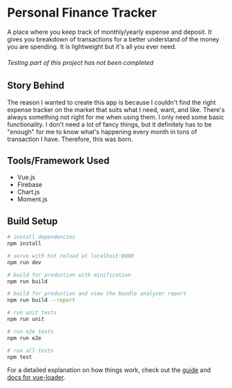 # Personal Finance Tracker

A place where you keep track of monthly/yearly expense and deposit. It gives you breakdown of transactions for a better understand of the money you are spending. It is lightweight but it's all you ever need.

###### Testing part of this project has not been completed

## Story Behind

The reason I wanted to create this app is because I couldn't find the right expense tracker on the market that suits what I need, want, and like. There's always something not right for me when using them. I only need some basic functionality. I don't need a lot of fancy things, but it definitely has to be "enough" for me to know what's happening every month in tons of transaction I have. Therefore, this was born. 

## Tools/Framework Used

* Vue.js
* Firebase
* Chart.js
* Moment.js


## Build Setup

``` bash
# install dependencies
npm install

# serve with hot reload at localhost:8080
npm run dev

# build for production with minification
npm run build

# build for production and view the bundle analyzer report
npm run build --report

# run unit tests
npm run unit

# run e2e tests
npm run e2e

# run all tests
npm test
```

For a detailed explanation on how things work, check out the [guide](http://vuejs-templates.github.io/webpack/) and [docs for vue-loader](http://vuejs.github.io/vue-loader).
